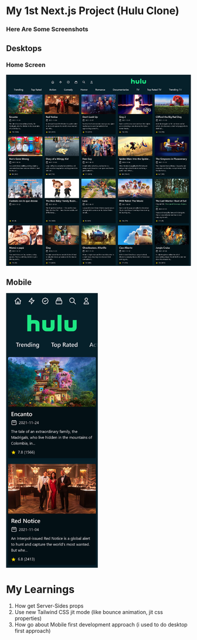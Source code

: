 
# My 1st Next.js Project (Hulu Clone)

### Here Are Some Screenshots

## Desktops

### Home Screen
![image](./readme/d.png)

## Mobile
<img src="./readme/m.png" width="250"/>


# My Learnings
1) How get Server-Sides props
2) Use new Tailwind CSS jit mode (like bounce animation, jit css properties)
3) How go about Mobile first development approach (i used to do desktop first approach)


